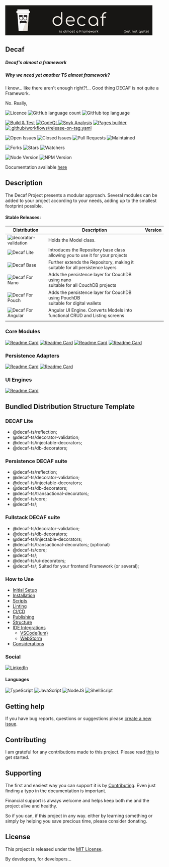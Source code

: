 ![Banner](./workdocs/assets/Banner.png)

## Decaf
##### Decaf's almost a framework

##### Why we need yet another TS almost framework?

I know... like there aren't enough right?!... Good thing DECAF is not quite a Framework.

No. Really,


![Licence](https://img.shields.io/github/license/decaf-ts/decaf-ts.svg?style=plastic)
![GitHub language count](https://img.shields.io/github/languages/count/decaf-ts/decaf-ts?style=plastic)
![GitHub top language](https://img.shields.io/github/languages/top/decaf-ts/decaf-ts?style=plastic)

[![Build & Test](https://github.com/decaf-ts/decaf-ts/actions/workflows/nodejs-build-prod.yaml/badge.svg)](https://github.com/decaf-ts/decaf-ts/actions/workflows/nodejs-build-prod.yaml)
[![CodeQL](https://github.com/decaf-ts/decaf-ts/actions/workflows/codeql-analysis.yml/badge.svg)](https://github.com/decaf-ts/decaf-ts/actions/workflows/codeql-analysis.yml)[![Snyk Analysis](https://github.com/decaf-ts/decaf-ts/actions/workflows/snyk-analysis.yaml/badge.svg)](https://github.com/decaf-ts/decaf-ts/actions/workflows/snyk-analysis.yaml)
[![Pages builder](https://github.com/decaf-ts/decaf-ts/actions/workflows/pages.yaml/badge.svg)](https://github.com/decaf-ts/decaf-ts/actions/workflows/pages.yaml)
[![.github/workflows/release-on-tag.yaml](https://github.com/decaf-ts/decaf-ts/actions/workflows/release-on-tag.yaml/badge.svg?event=release)](https://github.com/decaf-ts/decaf-ts/actions/workflows/release-on-tag.yaml)

![Open Issues](https://img.shields.io/github/issues/decaf-ts/decaf-ts.svg)
![Closed Issues](https://img.shields.io/github/issues-closed/decaf-ts/decaf-ts.svg)
![Pull Requests](https://img.shields.io/github/issues-pr-closed/decaf-ts/decaf-ts.svg)
![Maintained](https://img.shields.io/badge/Maintained%3F-yes-green.svg)

![Forks](https://img.shields.io/github/forks/decaf-ts/decaf-ts.svg)
![Stars](https://img.shields.io/github/stars/decaf-ts/decaf-ts.svg)
![Watchers](https://img.shields.io/github/watchers/decaf-ts/decaf-ts.svg)

![Node Version](https://img.shields.io/badge/dynamic/json.svg?url=https%3A%2F%2Fraw.githubusercontent.com%2Fbadges%2Fshields%2Fmaster%2Fpackage.json&label=Node&query=$.engines.node&colorB=blue)
![NPM Version](https://img.shields.io/badge/dynamic/json.svg?url=https%3A%2F%2Fraw.githubusercontent.com%2Fbadges%2Fshields%2Fmaster%2Fpackage.json&label=NPM&query=$.engines.npm&colorB=purple)

Documentation available [here](https://decaf-ts.github.io/decaf-ts/)

## Description

The Decaf Project presents a modular approach. 
Several modules can be added to your project according to your needs, adding up to the smallest footprint possible.

#### Stable Releases:

| Distribution                                                               | Description                                                                             | Version |
|----------------------------------------------------------------------------|-----------------------------------------------------------------------------------------|---------|
| ![decorator-validation](https://github.com/decaf-ts/decorator-validation ) | Holds the Model class.                                                                  |         |
| ![Decaf Lite]()                                                            | Introduces the Repository base class<br/>allowing you to use it for your projects       |         |
| ![Decaf Base]()                                                            | Further extends the Repository, making it<br/>suitable for all persistence layers       |         |
| ![Decaf For Nano]()                                                        | Adds the persistence layer for CouchDB using nano<br/>suitable for all CouchDB projects |         |
| ![Decaf For Pouch]()                                                       | Adds the persistence layer for CouchDB using PouchDB<br/>suitable for digital wallets   |         |
| ![Decaf For Angular]()                                                     | Angular UI Engine. Converts Models into functional CRUD and Listing screens             |         |
|                                                                            |                                                                                         |         |

### Core Modules

[![Readme Card](https://github-readme-stats.vercel.app/api/pin/?username=decaf-ts&repo=reflection)](https://github.com/decaf-ts/reflection)
[![Readme Card](https://github-readme-stats.vercel.app/api/pin/?username=decaf-ts&repo=decorator-validation)](https://github.com/decaf-ts/decorator-validation)
[![Readme Card](https://github-readme-stats.vercel.app/api/pin/?username=decaf-ts&repo=db-decorators)](https://github.com/decaf-ts/db-decorators)
[![Readme Card](https://github-readme-stats.vercel.app/api/pin/?username=decaf-ts&repo=core)](https://github.com/decaf-ts/core)

### Persistence Adapters

[![Readme Card](https://github-readme-stats.vercel.app/api/pin/?username=decaf-ts&repo=for-couchdb)](https://github.com/decaf-ts/for-couchdb)
[![Readme Card](https://github-readme-stats.vercel.app/api/pin/?username=decaf-ts&repo=for-fabric)](https://github.com/decaf-ts/for-fabric)

### UI Engines

[![Readme Card](https://github-readme-stats.vercel.app/api/pin/?username=decaf-ts&repo=for-angular)](https://github.com/decaf-ts/for-angular)

## Bundled Distribution Structure Template

### DECAF Lite

- @decaf-ts/reflection;
- @decaf-ts/decorator-validation;
- @decaf-ts/injectable-decorators;
- @decaf-ts/db-decorators;

### Persistence DECAF suite

- @decaf-ts/reflection;
- @decaf-ts/decorator-validation;
- @decaf-ts/injectable-decorators;
- @decaf-ts/db-decorators;
- @decaf-ts/transactional-decorators;
- @decaf-ts/core;
- @decaf-ts/<persistence adapter>;

### Fullstack DECAF suite

- @decaf-ts/decorator-validation;
- @decaf-ts/db-decorators;
- @decaf-ts/injectable-decorators;
- @decaf-ts/transactional-decorators; (optional)
- @decaf-ts/core;
- @decaf-ts/<persistence adapter>;
- @decaf-ts/ui-decorators;
- @decaf-ts/<rendering engine>; Suited for your frontend Framework (or several);

### How to Use

- [Initial Setup](./tutorials/For%20Developers.md#_initial-setup_)
- [Installation](./tutorials/For%20Developers.md#installation)
- [Scripts](./tutorials/For%20Developers.md#scripts)
- [Linting](./tutorials/For%20Developers.md#testing)
- [CI/CD](./tutorials/For%20Developers.md#continuous-integrationdeployment)
- [Publishing](./tutorials/For%20Developers.md#publishing)
- [Structure](./tutorials/For%20Developers.md#repository-structure)
- [IDE Integrations](./tutorials/For%20Developers.md#ide-integrations)
  - [VSCode(ium)](./tutorials/For%20Developers.md#visual-studio-code-vscode)
  - [WebStorm](./tutorials/For%20Developers.md#webstorm)
- [Considerations](./tutorials/For%20Developers.md#considerations)

### Social

[![LinkedIn](https://img.shields.io/badge/LinkedIn-0077B5?style=for-the-badge&logo=linkedin&logoColor=white)](https://www.linkedin.com/in/decaf-ts/)




#### Languages

![TypeScript](https://img.shields.io/badge/TypeScript-007ACC?style=for-the-badge&logo=typescript&logoColor=white)
![JavaScript](https://img.shields.io/badge/JavaScript-F7DF1E?style=for-the-badge&logo=javascript&logoColor=black)
![NodeJS](https://img.shields.io/badge/Node.js-43853D?style=for-the-badge&logo=node.js&logoColor=white)
![ShellScript](https://img.shields.io/badge/Shell_Script-121011?style=for-the-badge&logo=gnu-bash&logoColor=white)

## Getting help

If you have bug reports, questions or suggestions please [create a new issue](https://github.com/decaf-ts/ts-workspace/issues/new/choose).

## Contributing

I am grateful for any contributions made to this project. Please read [this](./workdocs/98-Contributing.md) to get started.

## Supporting

The first and easiest way you can support it is by [Contributing](./workdocs/98-Contributing.md). Even just finding a typo in the documentation is important.

Financial support is always welcome and helps keep both me and the project alive and healthy.

So if you can, if this project in any way. either by learning something or simply by helping you save precious time, please consider donating.

## License

This project is released under the [MIT License](./LICENSE.md).

By developers, for developers...